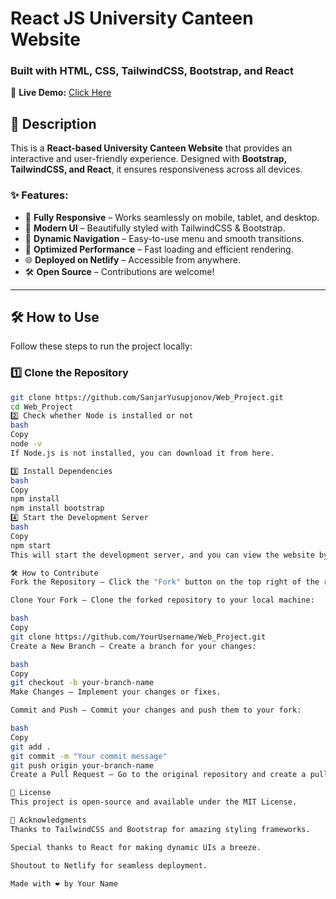 # React JS University Canteen Website  

### Built with HTML, CSS, TailwindCSS, Bootstrap, and React  

🚀 **Live Demo:** [Click Here](https://ubiquitous-kelpie-09bb0e.netlify.app/)  

## 📌 Description  

This is a **React-based University Canteen Website** that provides an interactive and user-friendly experience. Designed with **Bootstrap, TailwindCSS, and React**, it ensures responsiveness across all devices.  

### ✨ Features:
- 📱 **Fully Responsive** – Works seamlessly on mobile, tablet, and desktop.  
- 🎨 **Modern UI** – Beautifully styled with TailwindCSS & Bootstrap.  
- 🔄 **Dynamic Navigation** – Easy-to-use menu and smooth transitions.  
- 🚀 **Optimized Performance** – Fast loading and efficient rendering.  
- 🌐 **Deployed on Netlify** – Accessible from anywhere.  
- 🛠️ **Open Source** – Contributions are welcome!  

---

## 🛠️ How to Use  

Follow these steps to run the project locally:  

### 1️⃣ Clone the Repository  
```bash
git clone https://github.com/SanjarYusupjonov/Web_Project.git
cd Web_Project
2️⃣ Check whether Node is installed or not
bash
Copy
node -v  
If Node.js is not installed, you can download it from here.

3️⃣ Install Dependencies
bash
Copy
npm install
npm install bootstrap
4️⃣ Start the Development Server
bash
Copy
npm start
This will start the development server, and you can view the website by navigating to http://localhost:3000 in your browser.

🛠️ How to Contribute
Fork the Repository – Click the "Fork" button on the top right of the repository page.

Clone Your Fork – Clone the forked repository to your local machine:

bash
Copy
git clone https://github.com/YourUsername/Web_Project.git
Create a New Branch – Create a branch for your changes:

bash
Copy
git checkout -b your-branch-name
Make Changes – Implement your changes or fixes.

Commit and Push – Commit your changes and push them to your fork:

bash
Copy
git add .
git commit -m "Your commit message"
git push origin your-branch-name
Create a Pull Request – Go to the original repository and create a pull request from your branch.

📄 License
This project is open-source and available under the MIT License.

🙏 Acknowledgments
Thanks to TailwindCSS and Bootstrap for amazing styling frameworks.

Special thanks to React for making dynamic UIs a breeze.

Shoutout to Netlify for seamless deployment.

Made with ❤️ by Your Name
